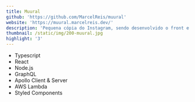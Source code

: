 ```yaml
---
title: Muural
github: 'https://github.com/MarcelReis/muural'
website: 'https://muural.marcelreis.dev/'
description: 'Pequena cópia do Instagram, sendo desenvolvido o front e o backend '
thumbnail: /static/img/200-muural.jpg
highlight: '3'
---
```

* Typescript
* React
* Node.js
* GraphQL
* Apollo Client & Server
* AWS Lambda
* Styled Components
